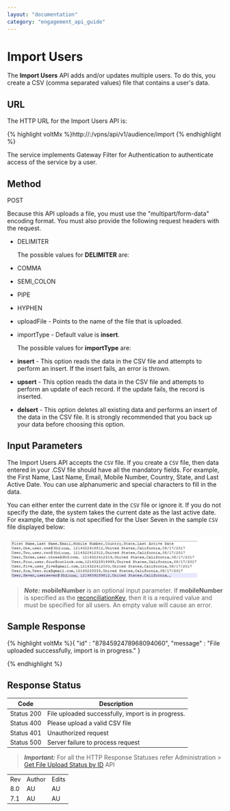 ```yaml
---
layout: "documentation"
category: "engagement_api_guide"
---
```

                            


Import Users
============

The **Import Users** API adds and/or updates multiple users. To do this, you create a CSV (comma separated values) file that contains a user's data.

URL
---

The HTTP URL for the Import Users API is:

{% highlight voltMx %}http://<host>:<port>/vpns/api/v1/audience/import
{% endhighlight %}

The service implements Gateway Filter for Authentication to authenticate access of the service by a user.

Method
------

POST

Because this API uploads a file, you must use the "multipart/form-data" encoding format. You must also provide the following request headers with the request.

*   DELIMITER
    
    The possible values for **DELIMITER** are:
    

*   COMMA
*   SEMI\_COLON
*   PIPE
*   HYPHEN

*   uploadFile - Points to the name of the file that is uploaded.
*   importType - Default value is **insert**.
    
    The possible values for **importType** are:
    

*   **insert** - This option reads the data in the CSV file and attempts to perform an insert. If the insert fails, an error is thrown.
*   **upsert** - This option reads the data in the CSV file and attempts to perform an update of each record. If the update fails, the record is inserted.
*   **delsert** - This option deletes all existing data and performs an insert of the data in the CSV file. It is strongly recommended that you back up your data before choosing this option.

Input Parameters
----------------

The Import Users API accepts the `CSV` file. If you create a `CSV` file, then data entered in your .CSV file should have all the mandatory fields. For example, the First Name, Last Name, Email, Mobile Number, Country, State, and Last Active Date. You can use alphanumeric and special characters to fill in the data.

You can either enter the current date in the `CSV` file or ignore it. If you do not specify the date, the system takes the current date as the last active date. For example, the date is not specified for the User Seven in the sample `CSV` file displayed below:

![](../Resources/Images/Common_Images/importuser_620x123.png)

> **_Note:_** **mobileNumber** is an optional input parameter. If **mobileNumber** is specified as the [reconciliationKey](../REST_API_Administration/Modify_Details_General_.html), then it is a required value and must be specified for all users. An empty value will cause an error.

Sample Response
---------------

{% highlight voltMx %}{
  "id" : "8784592478968094060",
  "message" : "File uploaded successfully, import is in progress."
}

{% endhighlight %}

Response Status
---------------

  
| Code | Description |
| --- | --- |
| Status 200 | File uploaded successfully, import is in progress. |
| Status 400 | Please upload a valid CSV file |
| Status 401 | Unauthorized request |
| Status 500 | Server failure to process request |

> **_Important:_** For all the HTTP Response Statuses refer Administration > [Get File Upload Status by ID](../REST_API_Audience_Member/Get_File_Upload_Status_by_Id.html#import-users) API

<table class="TableStyle-RevisionTable" cellspacing="0" style="mc-table-style: url('../Resources/TableStyles/RevisionTable.css');" data-mc-conditions="Default.HTML"><colgroup><col class="TableStyle-RevisionTable-Column-Column1"> <col class="TableStyle-RevisionTable-Column-Column1"> <col class="TableStyle-RevisionTable-Column-Column1"></colgroup><tbody><tr class="TableStyle-RevisionTable-Body-Body1"><td class="TableStyle-RevisionTable-BodyE-Column1-Body1">Rev</td><td class="TableStyle-RevisionTable-BodyE-Column1-Body1">Author</td><td class="TableStyle-RevisionTable-BodyD-Column1-Body1">Edits</td></tr><tr class="TableStyle-RevisionTable-Body-Body1"><td class="TableStyle-RevisionTable-BodyE-Column1-Body1">8.0</td><td class="TableStyle-RevisionTable-BodyE-Column1-Body1">AU</td><td class="TableStyle-RevisionTable-BodyD-Column1-Body1">AU</td></tr><tr class="TableStyle-RevisionTable-Body-Body1"><td class="TableStyle-RevisionTable-BodyB-Column1-Body1">7.1</td><td class="TableStyle-RevisionTable-BodyB-Column1-Body1">AU</td><td class="TableStyle-RevisionTable-BodyA-Column1-Body1">AU</td></tr></tbody></table>
